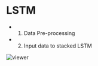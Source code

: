 # LSTM
* 1. Data Pre-processing
* 2. Input data to stacked LSTM

![viewer](assert/system_overview.png)
